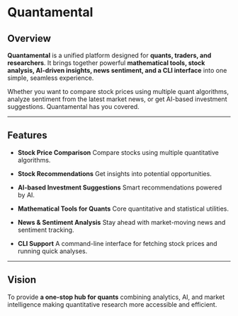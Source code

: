 # Quantamental

## Overview

**Quantamental** is a unified platform designed for **quants, traders, and researchers**.
It brings together powerful **mathematical tools, stock analysis, AI-driven insights, news sentiment, and a CLI interface** into one simple, seamless experience.

Whether you want to compare stock prices using multiple quant algorithms, analyze sentiment from the latest market news, or get AI-based investment suggestions. Quantamental has you covered.

---

## Features

* **Stock Price Comparison**
  Compare stocks using multiple quantitative algorithms.

* **Stock Recommendations**
  Get insights into potential opportunities.

* **AI-based Investment Suggestions**
  Smart recommendations powered by AI.

* **Mathematical Tools for Quants**
  Core quantitative and statistical utilities.

* **News & Sentiment Analysis**
  Stay ahead with market-moving news and sentiment tracking.

* **CLI Support**
  A command-line interface for fetching stock prices and running quick analyses.

---

## Vision

To provide **a one-stop hub for quants** combining analytics, AI, and market intelligence making quantitative research more accessible and efficient.
